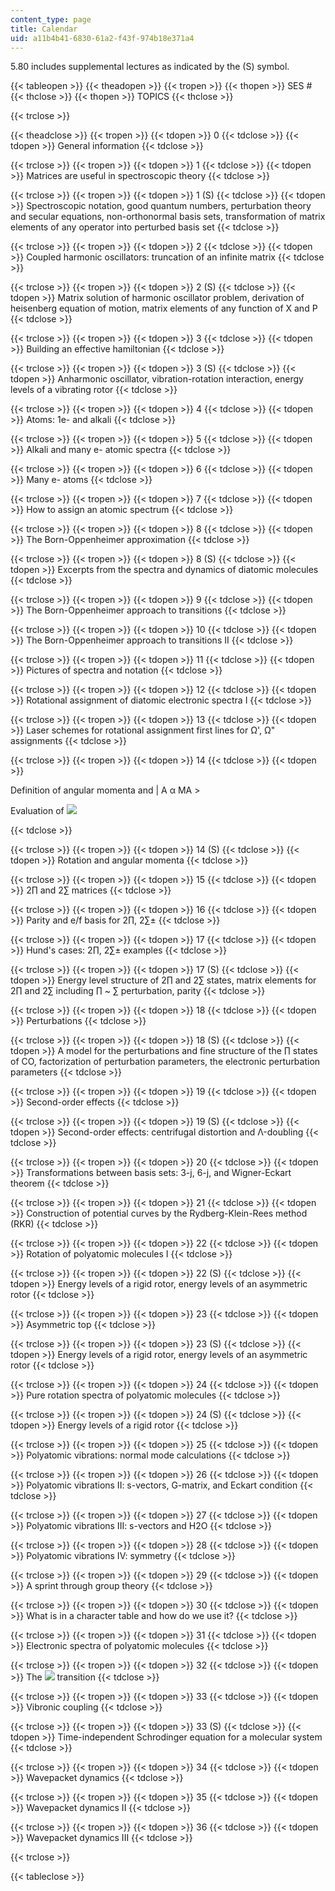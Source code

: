 ```yaml
---
content_type: page
title: Calendar
uid: a11b4b41-6830-61a2-f43f-974b18e371a4
---
```


5.80 includes supplemental lectures as indicated by the (S) symbol.

{{< tableopen >}}
{{< theadopen >}}
{{< tropen >}}
{{< thopen >}}
SES #
{{< thclose >}}
{{< thopen >}}
TOPICS
{{< thclose >}}

{{< trclose >}}

{{< theadclose >}}
{{< tropen >}}
{{< tdopen >}}
0
{{< tdclose >}}
{{< tdopen >}}
General information
{{< tdclose >}}

{{< trclose >}}
{{< tropen >}}
{{< tdopen >}}
1
{{< tdclose >}}
{{< tdopen >}}
Matrices are useful in spectroscopic theory
{{< tdclose >}}

{{< trclose >}}
{{< tropen >}}
{{< tdopen >}}
1 (S)
{{< tdclose >}}
{{< tdopen >}}
Spectroscopic notation, good quantum numbers, perturbation theory and secular equations, non-orthonormal basis sets, transformation of matrix elements of any operator into perturbed basis set
{{< tdclose >}}

{{< trclose >}}
{{< tropen >}}
{{< tdopen >}}
2
{{< tdclose >}}
{{< tdopen >}}
Coupled harmonic oscillators: truncation of an infinite matrix
{{< tdclose >}}

{{< trclose >}}
{{< tropen >}}
{{< tdopen >}}
2 (S)
{{< tdclose >}}
{{< tdopen >}}
Matrix solution of harmonic oscillator problem, derivation of heisenberg equation of motion, matrix elements of any function of X and P
{{< tdclose >}}

{{< trclose >}}
{{< tropen >}}
{{< tdopen >}}
3
{{< tdclose >}}
{{< tdopen >}}
Building an effective hamiltonian
{{< tdclose >}}

{{< trclose >}}
{{< tropen >}}
{{< tdopen >}}
3 (S)
{{< tdclose >}}
{{< tdopen >}}
Anharmonic oscillator, vibration-rotation interaction, energy levels of a vibrating rotor
{{< tdclose >}}

{{< trclose >}}
{{< tropen >}}
{{< tdopen >}}
4
{{< tdclose >}}
{{< tdopen >}}
Atoms: 1e- and alkali
{{< tdclose >}}

{{< trclose >}}
{{< tropen >}}
{{< tdopen >}}
5
{{< tdclose >}}
{{< tdopen >}}
Alkali and many e- atomic spectra
{{< tdclose >}}

{{< trclose >}}
{{< tropen >}}
{{< tdopen >}}
6
{{< tdclose >}}
{{< tdopen >}}
Many e- atoms
{{< tdclose >}}

{{< trclose >}}
{{< tropen >}}
{{< tdopen >}}
7
{{< tdclose >}}
{{< tdopen >}}
How to assign an atomic spectrum
{{< tdclose >}}

{{< trclose >}}
{{< tropen >}}
{{< tdopen >}}
8
{{< tdclose >}}
{{< tdopen >}}
The Born-Oppenheimer approximation
{{< tdclose >}}

{{< trclose >}}
{{< tropen >}}
{{< tdopen >}}
8 (S)
{{< tdclose >}}
{{< tdopen >}}
Excerpts from the spectra and dynamics of diatomic molecules
{{< tdclose >}}

{{< trclose >}}
{{< tropen >}}
{{< tdopen >}}
9
{{< tdclose >}}
{{< tdopen >}}
The Born-Oppenheimer approach to transitions
{{< tdclose >}}

{{< trclose >}}
{{< tropen >}}
{{< tdopen >}}
10
{{< tdclose >}}
{{< tdopen >}}
The Born-Oppenheimer approach to transitions II
{{< tdclose >}}

{{< trclose >}}
{{< tropen >}}
{{< tdopen >}}
11
{{< tdclose >}}
{{< tdopen >}}
Pictures of spectra and notation
{{< tdclose >}}

{{< trclose >}}
{{< tropen >}}
{{< tdopen >}}
12
{{< tdclose >}}
{{< tdopen >}}
Rotational assignment of diatomic electronic spectra I
{{< tdclose >}}

{{< trclose >}}
{{< tropen >}}
{{< tdopen >}}
13
{{< tdclose >}}
{{< tdopen >}}
Laser schemes for rotational assignment first lines for Ω', Ω" assignments
{{< tdclose >}}

{{< trclose >}}
{{< tropen >}}
{{< tdopen >}}
14
{{< tdclose >}}
{{< tdopen >}}


Definition of angular momenta and | A α MA >

Evaluation of ![](/courses/chemistry/5-80-small-molecule-spectroscopy-and-dynamics-fall-2008/calendar/lec14image.jpg)


{{< tdclose >}}

{{< trclose >}}
{{< tropen >}}
{{< tdopen >}}
14 (S)
{{< tdclose >}}
{{< tdopen >}}
Rotation and angular momenta
{{< tdclose >}}

{{< trclose >}}
{{< tropen >}}
{{< tdopen >}}
15
{{< tdclose >}}
{{< tdopen >}}
2∏ and 2∑ matrices
{{< tdclose >}}

{{< trclose >}}
{{< tropen >}}
{{< tdopen >}}
16
{{< tdclose >}}
{{< tdopen >}}
Parity and e/f basis for 2∏, 2∑±
{{< tdclose >}}

{{< trclose >}}
{{< tropen >}}
{{< tdopen >}}
17
{{< tdclose >}}
{{< tdopen >}}
Hund's cases: 2∏, 2∑± examples
{{< tdclose >}}

{{< trclose >}}
{{< tropen >}}
{{< tdopen >}}
17 (S)
{{< tdclose >}}
{{< tdopen >}}
Energy level structure of 2∏ and 2∑ states, matrix elements for 2∏ and 2∑ including ∏ ~ ∑ perturbation, parity
{{< tdclose >}}

{{< trclose >}}
{{< tropen >}}
{{< tdopen >}}
18
{{< tdclose >}}
{{< tdopen >}}
Perturbations
{{< tdclose >}}

{{< trclose >}}
{{< tropen >}}
{{< tdopen >}}
18 (S)
{{< tdclose >}}
{{< tdopen >}}
A model for the perturbations and fine structure of the ∏ states of CO, factorization of perturbation parameters, the electronic perturbation parameters
{{< tdclose >}}

{{< trclose >}}
{{< tropen >}}
{{< tdopen >}}
19
{{< tdclose >}}
{{< tdopen >}}
Second-order effects
{{< tdclose >}}

{{< trclose >}}
{{< tropen >}}
{{< tdopen >}}
19 (S)
{{< tdclose >}}
{{< tdopen >}}
Second-order effects: centrifugal distortion and Λ-doubling
{{< tdclose >}}

{{< trclose >}}
{{< tropen >}}
{{< tdopen >}}
20
{{< tdclose >}}
{{< tdopen >}}
Transformations between basis sets: 3-j, 6-j, and Wigner-Eckart theorem
{{< tdclose >}}

{{< trclose >}}
{{< tropen >}}
{{< tdopen >}}
21
{{< tdclose >}}
{{< tdopen >}}
Construction of potential curves by the Rydberg-Klein-Rees method (RKR)
{{< tdclose >}}

{{< trclose >}}
{{< tropen >}}
{{< tdopen >}}
22
{{< tdclose >}}
{{< tdopen >}}
Rotation of polyatomic molecules I
{{< tdclose >}}

{{< trclose >}}
{{< tropen >}}
{{< tdopen >}}
22 (S)
{{< tdclose >}}
{{< tdopen >}}
Energy levels of a rigid rotor, energy levels of an asymmetric rotor
{{< tdclose >}}

{{< trclose >}}
{{< tropen >}}
{{< tdopen >}}
23
{{< tdclose >}}
{{< tdopen >}}
Asymmetric top
{{< tdclose >}}

{{< trclose >}}
{{< tropen >}}
{{< tdopen >}}
23 (S)
{{< tdclose >}}
{{< tdopen >}}
Energy levels of a rigid rotor, energy levels of an asymmetric rotor
{{< tdclose >}}

{{< trclose >}}
{{< tropen >}}
{{< tdopen >}}
24
{{< tdclose >}}
{{< tdopen >}}
Pure rotation spectra of polyatomic molecules
{{< tdclose >}}

{{< trclose >}}
{{< tropen >}}
{{< tdopen >}}
24 (S)
{{< tdclose >}}
{{< tdopen >}}
Energy levels of a rigid rotor
{{< tdclose >}}

{{< trclose >}}
{{< tropen >}}
{{< tdopen >}}
25
{{< tdclose >}}
{{< tdopen >}}
Polyatomic vibrations: normal mode calculations
{{< tdclose >}}

{{< trclose >}}
{{< tropen >}}
{{< tdopen >}}
26
{{< tdclose >}}
{{< tdopen >}}
Polyatomic vibrations II: s-vectors, G-matrix, and Eckart condition
{{< tdclose >}}

{{< trclose >}}
{{< tropen >}}
{{< tdopen >}}
27
{{< tdclose >}}
{{< tdopen >}}
Polyatomic vibrations III: s-vectors and H2O
{{< tdclose >}}

{{< trclose >}}
{{< tropen >}}
{{< tdopen >}}
28
{{< tdclose >}}
{{< tdopen >}}
Polyatomic vibrations IV: symmetry
{{< tdclose >}}

{{< trclose >}}
{{< tropen >}}
{{< tdopen >}}
29
{{< tdclose >}}
{{< tdopen >}}
A sprint through group theory
{{< tdclose >}}

{{< trclose >}}
{{< tropen >}}
{{< tdopen >}}
30
{{< tdclose >}}
{{< tdopen >}}
What is in a character table and how do we use it?
{{< tdclose >}}

{{< trclose >}}
{{< tropen >}}
{{< tdopen >}}
31
{{< tdclose >}}
{{< tdopen >}}
Electronic spectra of polyatomic molecules
{{< tdclose >}}

{{< trclose >}}
{{< tropen >}}
{{< tdopen >}}
32
{{< tdclose >}}
{{< tdopen >}}
The ![](/courses/chemistry/5-80-small-molecule-spectroscopy-and-dynamics-fall-2008/calendar/lec32image.jpg) transition
{{< tdclose >}}

{{< trclose >}}
{{< tropen >}}
{{< tdopen >}}
33
{{< tdclose >}}
{{< tdopen >}}
Vibronic coupling
{{< tdclose >}}

{{< trclose >}}
{{< tropen >}}
{{< tdopen >}}
33 (S)
{{< tdclose >}}
{{< tdopen >}}
Time-independent Schrodinger equation for a molecular system
{{< tdclose >}}

{{< trclose >}}
{{< tropen >}}
{{< tdopen >}}
34
{{< tdclose >}}
{{< tdopen >}}
Wavepacket dynamics
{{< tdclose >}}

{{< trclose >}}
{{< tropen >}}
{{< tdopen >}}
35
{{< tdclose >}}
{{< tdopen >}}
Wavepacket dynamics II
{{< tdclose >}}

{{< trclose >}}
{{< tropen >}}
{{< tdopen >}}
36
{{< tdclose >}}
{{< tdopen >}}
Wavepacket dynamics III
{{< tdclose >}}

{{< trclose >}}

{{< tableclose >}}